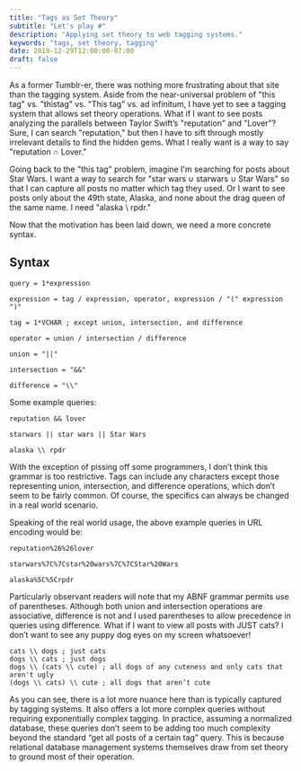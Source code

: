 ```yaml
---
title: "Tags as Set Theory"
subtitle: "Let's play #"
description: "Applying set theory to web tagging systems."
keywords: "tags, set theory, tagging"
date: 2019-12-29T12:00:00-07:00
draft: false
---
```


As a former Tumblr-er, there was nothing more frustrating about that site than the tagging system. Aside from the near-universal problem of "this tag" vs. "thistag" vs. "This tag" vs. ad infinitum, I have yet to see a tagging system that allows set theory operations. What if I want to see posts analyzing the parallels between Taylor Swift’s "reputation" and "Lover"? Sure, I can search "reputation," but then I have to sift through mostly irrelevant details to find the hidden gems. What I really want is a way to say "reputation ∩ Lover."

Going back to the "this tag" problem, imagine I'm searching for posts about Star Wars. I want a way to search for "star wars ∪ starwars ∪ Star Wars" so that I can capture all posts no matter which tag they used. Or I want to see posts only about the 49th state, Alaska, and none about the drag queen of the same name. I need "alaska \ rpdr."

Now that the motivation has been laid down, we need a more concrete syntax.

## Syntax

```abnf
query = 1*expression

expression = tag / expression, operator, expression / "(" expression ")"

tag = 1*VCHAR ; except union, intersection, and difference

operator = union / intersection / difference

union = "||"

intersection = "&&"

difference = "\\"
```

Some example queries:

```
reputation && lover

starwars || star wars || Star Wars

alaska \\ rpdr
```

With the exception of pissing off some programmers, I don’t think this grammar is too restrictive. Tags can include any characters except those representing union, intersection, and difference operations, which don’t seem to be fairly common. Of course, the specifics can always be changed in a real world scenario.

Speaking of the real world usage, the above example queries in URL encoding would be:

```
reputation%26%26lover

starwars%7C%7Cstar%20wars%7C%7CStar%20Wars

alaska%5C%5Crpdr
```

Particularly observant readers will note that my ABNF grammar permits use of parentheses. Although both union and intersection operations are associative, difference is not and I used parentheses to allow precedence in queries using difference. What if I want to view all posts with JUST cats? I don’t want to see any puppy dog eyes on my screen whatsoever!

```
cats \\ dogs ; just cats
dogs \\ cats ; just dogs
dogs \\ (cats \\ cute) ; all dogs of any cuteness and only cats that aren't ugly
(dogs \\ cats) \\ cute ; all dogs that aren’t cute
```

As you can see, there is a lot more nuance here than is typically captured by tagging systems. It also offers a lot more complex queries without requiring exponentially complex tagging. In practice, assuming a normalized database, these queries don’t seem to be adding too much complexity beyond the standard “get all posts of a certain tag” query. This is because relational database management systems themselves draw from set theory to ground most of their operation.
